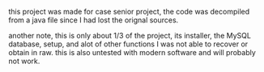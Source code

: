 this project was made for case senior project, the code was decompiled from a java file since I had lost the orignal sources.

another note, this is only about 1/3 of the project, its installer, the MySQL database, setup,
and alot of other functions I was not able to recover or obtain in raw. this is also untested with modern software and will probably not
work.
